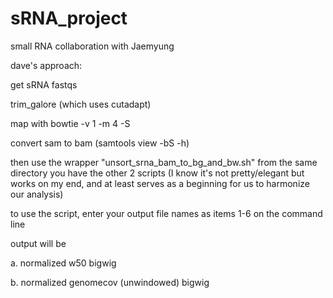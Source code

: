 # sRNA_project
small RNA collaboration with Jaemyung

dave's approach:

get sRNA fastqs

trim_galore (which uses cutadapt)

map with bowtie -v 1 -m 4 -S

convert sam to bam (samtools view -bS -h)

then use the wrapper "unsort_srna_bam_to_bg_and_bw.sh" from the same directory you have the other 2 scripts
(I know it's not pretty/elegant but works on my end, and at least serves as a beginning for us to harmonize our analysis)

  to use the script, enter your output file names as items 1-6 on the command line

output will be 

a. normalized w50 bigwig

b. normalized genomecov (unwindowed) bigwig
